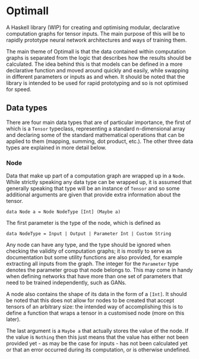 # Optimall

A Haskell library (WIP) for creating and optimising modular, declarative computation graphs for tensor inputs.  The main purpose of this will be to rapidly prototype neural network architectures and ways of training them.

The main theme of Optimall is that the data contained within computation graphs is separated from the logic that describes how the results should be calculated.  The idea behind this is that models can be defined in a more declarative function and moved around quickly and easily, while swapping in different parameters or inputs as and when.  It should be noted that the library is intended to be used for rapid prototyping and so is not optimised for speed.

## Data types

There are four main data types that are of particular importance, the first of which is a `Tensor` typeclass, representing a standard n-dimensional array and declaring some of the standard mathematical operations that can be applied to them (mapping, summing, dot product, etc.).  The other three data types are explained in more detail below.

### Node

Data that make up part of a computation graph are wrapped up in a `Node`.  While strictly speaking any data type can be wrapped up, it is assumed that generally speaking that type will be an instance of `Tensor` and so some additional arguments are given that provide extra information about the tensor.

```
data Node a = Node NodeType [Int] (Maybe a)
```

The first parameter is the type of the node, which is defined as

```
data NodeType = Input | Output | Parameter Int | Custom String
```

Any node can have any type, and the type should be ignored when checking the validity of computation graphs; it is mostly to serve as documentation but some utility functions are also provided, for example extracting all inputs from the graph.  The integer for the `Parameter` type denotes the parameter group that node belongs to.  This may come in handy when defining networks that have more than one set of parameters that need to be trained independently, such as GANs.

A node also contains the shape of its data in the form of a `[Int]`.  It should be noted that this does not allow for nodes to be created that accept tensors of an arbitrary size: the intended way of accomplishing this is to define a function that wraps a tensor in a customised node (more on this later).

The last argument is a `Maybe a` that actually stores the value of the node.  If the value is `Nothing` then this just means that the value has either not been provided yet - as may be the case for inputs - has not been calculated yet or that an error occurred during its computation, or is otherwise undefined.
